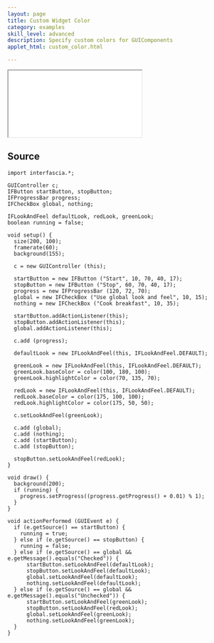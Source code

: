 ```yaml
---
layout: page
title: Custom Widget Color
category: examples
skill_level: advanced
description: Specify custom colors for GUIComponents
applet_html: custom_color.html

---
```



<iframe src="/applets/{{ page.applet_html }}" class="applet">Your browser does not support iframes.</iframe>


Source
------

	import interfascia.*;
	
	GUIController c;
	IFButton startButton, stopButton;
	IFProgressBar progress;
	IFCheckBox global, nothing;
	
	IFLookAndFeel defaultLook, redLook, greenLook;
	boolean running = false;
	
	void setup() {
	  size(200, 100);
	  framerate(60);
	  background(155);
	  
	  c = new GUIController (this);
	  
	  startButton = new IFButton ("Start", 10, 70, 40, 17);
	  stopButton = new IFButton ("Stop", 60, 70, 40, 17);
	  progress = new IFProgressBar (120, 72, 70);
	  global = new IFCheckBox ("Use global look and feel", 10, 15);
	  nothing = new IFCheckBox ("Cook breakfast", 10, 35);
	  
	  startButton.addActionListener(this);
	  stopButton.addActionListener(this);
	  global.addActionListener(this);
	  
	  c.add (progress);
	  
	  defaultLook = new IFLookAndFeel(this, IFLookAndFeel.DEFAULT);
	  
	  greenLook = new IFLookAndFeel(this, IFLookAndFeel.DEFAULT);
	  greenLook.baseColor = color(100, 180, 100);
	  greenLook.highlightColor = color(70, 135, 70);
	
	  redLook = new IFLookAndFeel(this, IFLookAndFeel.DEFAULT);
	  redLook.baseColor = color(175, 100, 100);
	  redLook.highlightColor = color(175, 50, 50);
	  
	  c.setLookAndFeel(greenLook);
	
	  c.add (global);
	  c.add (nothing);
	  c.add (startButton);
	  c.add (stopButton);
	  
	  stopButton.setLookAndFeel(redLook);
	}
	
	void draw() {
	  background(200);
	  if (running) {
	    progress.setProgress((progress.getProgress() + 0.01) % 1);
	  }
	}
	
	void actionPerformed (GUIEvent e) {
	  if (e.getSource() == startButton) {
	    running = true;
	  } else if (e.getSource() == stopButton) {
	    running = false;
	  } else if (e.getSource() == global && e.getMessage().equals("Checked")) {
	      startButton.setLookAndFeel(defaultLook);
	      stopButton.setLookAndFeel(defaultLook);
	      global.setLookAndFeel(defaultLook);
	      nothing.setLookAndFeel(defaultLook);
	  } else if (e.getSource() == global && e.getMessage().equals("Unchecked")) {
	      startButton.setLookAndFeel(greenLook);
	      stopButton.setLookAndFeel(redLook);
	      global.setLookAndFeel(greenLook);
	      nothing.setLookAndFeel(greenLook);
	  }
	}

